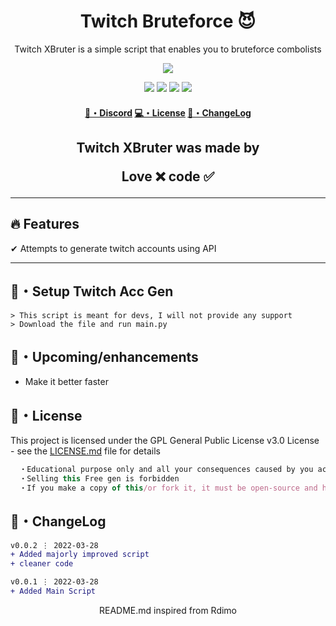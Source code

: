 <h1 align="center">
  Twitch Bruteforce 😈
</h1>

<p align="center">
  Twitch XBruter is a simple script that enables you to bruteforce combolists
</p>

<p align="center"> 
  <kbd>
<img src="https://cdn.discordapp.com/attachments/979841729538687017/980520605415768114/03-gflitch.jpg"></img>
  </kbd>
</p>

<p align="center">
  <img src="https://img.shields.io/github/languages/top/xtekky/Twitch-Account-Gen?style=flat-square" </a>
  <img src="https://img.shields.io/github/last-commit/xtekky/Twitch-Account-Gen?style=flat-square" </a>
  <img src="https://img.shields.io/github/stars/xtekky/Twitch-Account-Gen?color=7F9DE0&label=Stars&style=flat-square" </a>
  <img src="https://img.shields.io/github/forks/xtekky/Twitch-Account-Gen?color=7F9DE0&label=Forks&style=flat-square" </a>
</p>

<h4 align="center">
  <a href="https://discord.gg">🌌・Discord</a>
  <a href="https://github.com/xtekky/Twitch-Account-Gen#license">💻・License</a>
  <a href="https://github.com/xtekky/Twitch-Account-Gen#changelog">📜・ChangeLog</a>
</h4>

<h2 align="center">
  Twitch XBruter was made by

Love ❌ code ✅

</h2>

---

## :fire: Features

✔ Attempts to generate twitch accounts using API

---

## 🚀・Setup Twitch Acc Gen

```sh-session
> This script is meant for devs, I will not provide any support
> Download the file and run main.py
```

## 🎉・Upcoming/enhancements

- Make it better faster

## 📄・License

This project is licensed under the GPL General Public License v3.0 License - see the [LICENSE.md](./LICENSE) file for details
```js
  ・Educational purpose only and all your consequences caused by you actions is your responsibility
  ・Selling this Free gen is forbidden
  ・If you make a copy of this/or fork it, it must be open-source and have credits linking to this repo
```

## 💭・ChangeLog

```diff
v0.0.2 ⋮ 2022-03-28
+ Added majorly improved script
+ cleaner code

v0.0.1 ⋮ 2022-03-28
+ Added Main Script
```

<p align="center">
  README.md inspired from Rdimo
</p>
